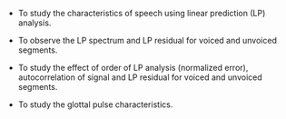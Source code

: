 - To study the characteristics of speech using linear prediction (LP) analysis.

- To observe the LP spectrum and LP residual for voiced and unvoiced segments.

- To study the effect of order of LP analysis (normalized error), autocorrelation of signal and LP residual for voiced and unvoiced segments.

- To study the glottal pulse characteristics.
